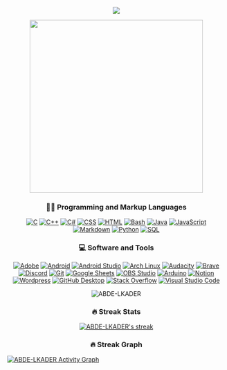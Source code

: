 <p align="center">
  <a href="https://github.com/DenverCoder1/readme-typing-svg">
    <img src="https://readme-typing-svg.demolab.com/?lines=Hi%20I'm%20ABDE-LKADER;I%20Love%20To%20Code;Always%20I%20Learn%20New%20Things&font=Fira%20Code&center=true&width=440&height=45&color=FFF400FF&vCenter=true&pause=1000&size=22" /></a>
</p>

<!-- Social icons section -->
<!--p align="center">
  <a href=""><img width="32px" alt="Linkedin" title="Linkedin" src=""/></a>
  &#8287;&#8287;&#8287;&#8287;&#8287;
  <a href=""><img width="32px" alt="Twitter" title="Twitter" src=""/></a>
  &#8287;&#8287;&#8287;&#8287;&#8287;
  <a href="" alt="Discord" title="Discord"><img width="32px" src=""/></a>
  &#8287;&#8287;&#8287;&#8287;&#8287;
  <a href=""><img width="32px" alt="Instagram" title="Instagram" src=""></a>
  &#8287;&#8287;&#8287;&#8287;&#8287;
  <a href=""><img width="32px" alt="Facebook" title="Facebook" src=""/></a>
  &#8287;&#8287;&#8287;&#8287;&#8287;
</p>
-->

<p align="center">
<img align="center" width="400" src="https://media.tenor.com/o-wNCEq_6f0AAAAS/pompo-the-cinephile-typing-fast.gif">
</p>

<p align="center">
  <h3 align="center">👨‍💻 Programming and Markup Languages</h3>

  <p align="center">
      <a href="https://github.com/search?q=user%3ADenverCoder1+language%3Ac"><img alt="C" src="https://custom-icon-badges.demolab.com/badge/C-03599C.svg?logo=c-in-hexagon&logoColor=white"></a>
      <a href="https://github.com/search?q=user%3ADenverCoder1+language%3Acpp"><img alt="C++" src="https://custom-icon-badges.demolab.com/badge/C++-9C033A.svg?logo=cpp2&logoColor=white"></a>
      <a href="https://github.com/search?q=user%3ADenverCoder1+language%3Acsharp"><img alt="C#" src="https://custom-icon-badges.demolab.com/badge/C%23-68217A.svg?logo=cs2&logoColor=white"></a>
      <a href="https://github.com/search?q=user%3ADenverCoder1+language%3Acss"><img alt="CSS" src="https://img.shields.io/badge/CSS-1572B6.svg?logo=css3&logoColor=white"></a>
      <a href="https://github.com/search?q=user%3ADenverCoder1+language%3Ahtml"><img alt="HTML" src="https://img.shields.io/badge/HTML-E34F26.svg?logo=html5&logoColor=white"></a>
       <a href="https://github.com/search?q=user%3ADenverCoder1+language%3Abash"><img alt="Bash" src="https://img.shields.io/badge/Bash-121011.svg?logo=gnu-bash&logoColor=white"></a>
      <a href="https://github.com/search?q=user%3ADenverCoder1+language%3Ajava"><img alt="Java" src="https://custom-icon-badges.demolab.com/badge/Java-007396.svg?logo=java&logoColor=white"></a>
      <a href="https://github.com/search?q=user%3ADenverCoder1+language%3Ajavascript"><img alt="JavaScript" src="https://img.shields.io/badge/JavaScript-F7DF1E.svg?logo=javascript&logoColor=black"></a>
      <a href="https://github.com/search?q=user%3ADenverCoder1+language%3Amarkdown"><img alt="Markdown" src="https://img.shields.io/badge/Markdown-000000.svg?logo=markdown&logoColor=white"></a>
      <a href="https://github.com/search?q=user%3ADenverCoder1+language%3Apython"><img alt="Python" src="https://img.shields.io/badge/Python-14354C.svg?logo=python&logoColor=white"></a>
      <a href="https://github.com/search?q=user%3ADenverCoder1+language%3Asql"><img alt="SQL" src="https://custom-icon-badges.demolab.com/badge/SQL-025E8C.svg?logo=database&logoColor=white"></a>
  </p>

  <h3 align="center">💻 Software and Tools</h3>

  <p align="center">
      <a href="#"><img alt="Adobe" src="https://img.shields.io/badge/Adobe-FF0000.svg?logo=adobe&logoColor=white"></a>
      <a href="#"><img alt="Android" src="https://img.shields.io/badge/Android-3DDC84?logo=android&logoColor=white"></a>
      <a href="#"><img alt="Android Studio" src="https://img.shields.io/badge/Android%20Studio-008678.svg?logo=android-studio&logoColor=white"></a>
      <a href="#"><img alt="Arch Linux" src="https://img.shields.io/badge/Arch%20Linux-1793D1.svg?logo=arch-linux&logoColor=white"></a>
      <a href="#"><img alt="Audacity" src="https://img.shields.io/badge/-Audacity-0000CC?logo=audacity&logoColor=white"></a>
      <a href="#"><img alt="Brave" src="https://img.shields.io/badge/-Brave-FB542B?logo=brave&logoColor=white"></a>
      <a href="#"><img alt="Discord" src="https://img.shields.io/badge/-Discord-5865F2.svg?logo=discord&logoColor=white"></a>
      <a href="#"><img alt="Git" src="https://img.shields.io/badge/Git-F05033.svg?logo=git&logoColor=white"></a>
      <a href="#"><img alt="Google Sheets" src="https://img.shields.io/badge/Sheets-34A853.svg?logo=google%20sheets&logoColor=white"></a>
      <a href="#"><img alt="OBS Studio" src="https://img.shields.io/badge/-OBS-302E31?logo=obs-studio&logoColor=white"></a>
      <a href="#"><img alt="Arduino" src="https://img.shields.io/badge/-Arduino-00979D?logo=Arduino&logoColor=white"></a>
      <a href="#"><img alt="Notion" src="https://img.shields.io/badge/Notion-010101.svg?logo=notion&logoColor=white"></a>
      <a href="#"><img alt="Wordpress" src="https://img.shields.io/badge/Wordpress-21759B?logo=wordpress&logoColor=white"></a>
      <a href="#"><img alt="GitHub Desktop" src="https://img.shields.io/badge/GitHub%20Desktop-8034A9.svg?logo=github&logoColor=white"></a>
      <a href="#"><img alt="Stack Overflow" src="https://img.shields.io/badge/-Stack%20Overflow-FE7A16?logo=stack-overflow&logoColor=white"></a>
      <a href="#"><img alt="Visual Studio Code" src="https://img.shields.io/badge/Visual%20Studio%20Code-0078d7.svg?logo=visual-studio-code&logoColor=white"></a>
  </p>
</p>

<p align="center" border-radius: 10px> <img src="https://komarev.com/ghpvc/?username=ABDE-LKADER&label=Profile%20views&color=0e75b6&style=flat" alt="ABDE-LKADER" /> </p>

  <h3 align="center">🔥 Streak Stats</h3>
  <p align="center">
    <a href="https://github.com/ABDE-LKADER/github-readme-streak-stats">
      <img title="🔥 Get streak stats for your profile at git.io/streak-stats" alt="ABDE-LKADER's streak" src="https://streak-stats.demolab.com/?user=ABDE-LKADER&theme=monokai-metallian&hide_border=true"/>
    </a>
    <h3 align="center">🔥 Streak Graph</h3>
  
  <a href="https://github.com/ABDE-LKADER/github-readme-activity-graph"><img alt="ABDE-LKADER Activity Graph" src="https://github-readme-activity-graph.cyclic.app/graph/?username=ABDE-LKADER&bg_color=1F222E&color=F8D866&line=F85D7F&point=FFFFFF&hide_border=true" /></a>
